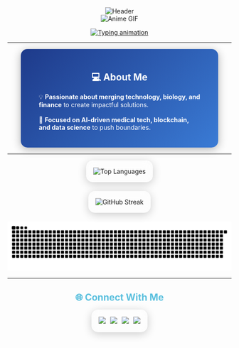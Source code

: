 

<!-- ✨ Ultra-Stylish Blue-Themed GitHub Profile README ✨ -->
<link rel="stylesheet" href="https://cdn.jsdelivr.net/gh/devicons/devicon@v2.15.1/devicon.min.css">

<!-- ========== BLUE HEADER BAND (Animated Wave) ========== -->

<div align="center">
  <img src="https://capsule-render.vercel.app/api?type=waving&height=200&section=header&text=Hi%20I'm%20Cédric&fontSize=60&fontAlignY=35&animation=fadeIn&fontColor=ffffff&color=0:1e3a8a,100:5bc0de" alt="Header" />
</div>


<!-- ========== F1 JAPANESE ANIME GIF (Centered) ========== -->
<div align="center">
  <img src="https://media2.giphy.com/media/v1.Y2lkPTc5MGI3NjExMHJrYzByZTkydmx0aDd5ZGtza3ZhbGdtc29vZWd2Y2E1OXRyMmFubiZlcD12MV9pbnRlcm5hbF9naWZfYnlfaWQmY3Q9Zw/3og0IV7MOCfnm85iRa/giphy.gif" width="400" alt="Anime GIF" />
</div>

<!-- ========== TYPING ANIMATION (Blue Glow) ========== -->
<p align="center">
  <a href="https://git.io/typing-svg">
    <img src="https://readme-typing-svg.demolab.com?font=Orbitron&duration=3000&pause=1000&color=5bc0de&center=true&vCenter=true&width=600&lines=💻+Computer+Science+Student;🧠+AI+%7C+Blockchain+%7C+BioTech" alt="Typing animation" />
  </a>
</p>

---

<!-- ========== ABOUT ME (Card Style) ========== -->
<div align="center">
  <div style="background: linear-gradient(135deg, #1e3a8a 0%, #3a7bd5 100%); padding: 20px; border-radius: 15px; width: 80%; margin: 0 auto; box-shadow: 0 4px 20px rgba(0, 0, 0, 0.3);">
    <h2 style="color: white; margin-bottom: 15px;">💻 About Me</h2>
    <p style="color: white; text-align: left; margin: 0 auto; width: 90%;">
      💡 <strong>Passionate about merging technology, biology, and finance</strong> to create impactful solutions.<br><br>
      🧬 <strong>Focused on AI-driven medical tech, blockchain, and data science</strong> to push boundaries.<br><br>
    </p>
  </div>
</div>

---

<!-- ========== GITHUB INSIGHTS (Glassmorphism Cards) ========== -->
<div align="center">
  <div style="display: flex; justify-content: center; gap: 20px; flex-wrap: wrap;">
    <div style="background: rgba(255, 255, 255, 0.1); backdrop-filter: blur(10px); border-radius: 15px; padding: 15px; box-shadow: 0 4px 20px rgba(0, 0, 0, 0.2); border: 1px solid rgba(255, 255, 255, 0.2);">
      <img src="https://github-readme-stats.vercel.app/api/top-langs/?username=cedric190703&layout=compact&theme=transparent&hide_border=true&border_radius=10&langs_count=6&text_color=ffffff&title_color=5bc0de&icon_color=5bc0de&bg_color=00000000" alt="Top Languages" />
    </div>
  </div>
  <div style="margin-top: 20px; background: rgba(255, 255, 255, 0.1); backdrop-filter: blur(10px); border-radius: 15px; padding: 15px; width: fit-content; box-shadow: 0 4px 20px rgba(0, 0, 0, 0.2); border: 1px solid rgba(255, 255, 255, 0.2);">
    <img src="https://streak-stats.demolab.com/?user=cedric190703&theme=transparent&hide_border=true&border_radius=10&fire=5bc0de&ring=5bc0de&dates=ffffff&currStreakLabel=5bc0de&sideLabels=5bc0de&currStreakNum=ffffff&sideNums=ffffff&bg_color=00000000" alt="GitHub Streak" />
  </div>
  <div style="margin-top: 20px;">
    <img src="https://github.com/cedric190703/cedric190703/blob/output/github-contribution-grid-snake-dark.svg" alt="Snake animation" />
  </div>
</div>

---

<!-- ========== CONNECT WITH ME (Blue Buttons) ========== -->
<div align="center">
  <h2 style="color: #5bc0de; margin-bottom: 15px;">🌐 Connect With Me</h2>
  <div style="background: rgba(255, 255, 255, 0.1); backdrop-filter: blur(10px); border-radius: 15px; padding: 15px; width: fit-content; box-shadow: 0 4px 20px rgba(0, 0, 0, 0.2); border: 1px solid rgba(255, 255, 255, 0.2); display: flex; gap: 10px; flex-wrap: wrap; justify-content: center;">
    <a href="mailto:cbrzyski2@gmail.com">
      <img src="https://img.shields.io/badge/Email-D14836?style=for-the-badge&logo=gmail&logoColor=white" />
    </a>
    <a href="https://www.linkedin.com/in/cedric-brzyski/">
      <img src="https://img.shields.io/badge/LinkedIn-0077B5?style=for-the-badge&logo=linkedin&logoColor=white" />
    </a>
    <a href="https://medium.com/@cbrzyski2">
      <img src="https://img.shields.io/badge/Medium-12100E?style=for-the-badge&logo=medium&logoColor=white" />
    </a>
    <a href="https://www.kaggle.com/cedricbrzyski">
      <img src="https://img.shields.io/badge/Kaggle-20BEFF?style=for-the-badge&logo=kaggle&logoColor=white" />
    </a>
  </div>
</div>
